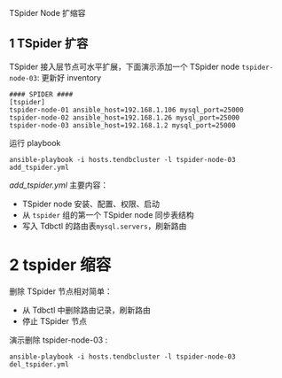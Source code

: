 TSpider Node 扩缩容

## 1 TSpider 扩容

TSpider 接入层节点可水平扩展，下面演示添加一个 TSpider node `tspider-node-03`:
更新好 inventory
```
#### SPIDER ####
[tspider]
tspider-node-01 ansible_host=192.168.1.106 mysql_port=25000
tspider-node-02 ansible_host=192.168.1.26 mysql_port=25000
tspider-node-03 ansible_host=192.168.1.2 mysql_port=25000
```

运行 playbook
```
ansible-playbook -i hosts.tendbcluster -l tspider-node-03 add_tspider.yml
```

_add_tspider.yml_ 主要内容：
- TSpider node 安装、配置、权限、启动
- 从 `tspider` 组的第一个 TSpider node 同步表结构
- 写入 Tdbctl 的路由表`mysql.servers`，刷新路由


# 2 tspider 缩容
删除 TSpider 节点相对简单：
- 从 Tdbctl 中删除路由记录，刷新路由
- 停止 TSpider 节点

演示删除 tspider-node-03 :
```
ansible-playbook -i hosts.tendbcluster -l tspider-node-03 del_tspider.yml
```